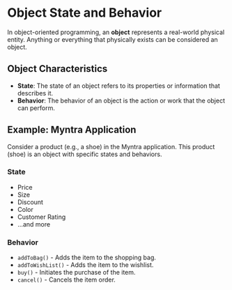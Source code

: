 <!DOCTYPE html>
<html>
<head>
  <title>Object State and Behavior</title>
</head>
<body>

<h1>Object State and Behavior</h1>

<p>In object-oriented programming, an <strong>object</strong> represents a real-world physical entity. Anything or everything that physically exists can be considered an object.</p>

<h2>Object Characteristics</h2>
<ul>
  <li><strong>State</strong>: The state of an object refers to its properties or information that describes it.</li>
  <li><strong>Behavior</strong>: The behavior of an object is the action or work that the object can perform.</li>
</ul>

<h2>Example: Myntra Application</h2>
<p>Consider a product (e.g., a shoe) in the Myntra application. This product (shoe) is an object with specific states and behaviors.</p>

<h3>State</h3>
<ul>
  <li>Price</li>
  <li>Size</li>
  <li>Discount</li>
  <li>Color</li>
  <li>Customer Rating</li>
  <li>...and more</li>
</ul>

<h3>Behavior</h3>
<ul>
  <li><code>addToBag()</code> - Adds the item to the shopping bag.</li>
  <li><code>addToWishList()</code> - Adds the item to the wishlist.</li>
  <li><code>buy()</code> - Initiates the purchase of the item.</li>
  <li><code>cancel()</code> - Cancels the item order.</li>
</ul>

</body>
</html>
